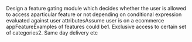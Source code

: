 Design a feature gating module which decides whether the user is allowed to access aparticular feature or not depending on conditional expression evaluated against user attributesAssume user is on a ecommerce appFeatureExamples of features could be1. Exclusive access to certain set of categories2. Same day delivery etc

